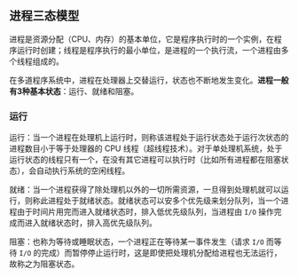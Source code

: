 ## 进程三态模型

进程是资源分配（CPU、内存）的基本单位，它是程序执行时的一个实例，在程序运行时创建；线程是程序执行的最小单位，是进程的一个执行流，一个进程由多个线程组成的。

在多道程序系统中，进程在处理器上交替运行，状态也不断地发生变化。**进程一般有3种基本状态**：运行、就绪和阻塞。

### 运行

运行：当一个进程在处理机上运行时，则称该进程处于运行状态处于运行次状态的进程数目小于等于处理器的 CPU 线程（超线程技术）。对于单处理机系统，处于运行状态的线程只有一个，在没有其它进程可以执行时（比如所有进程都在阻塞状态），会自动执行系统的空闲线程。

就绪：当一个进程获得了除处理机以外的一切所需资源，一旦得到处理机就可以运行，则称此进程处于就绪状态。就绪状态可以安多个优先级来划分队列，当一个进程由于时间片用完而进入就绪状态时，排入低优先级队列，当进程由 `I/O` 操作完成而进入就绪状态时，排入高优先级队列。

阻塞：也称为等待或睡眠状态，一个进程正在等待某一事件发生（请求 `I/O` 而等待 `I/O` 的完成）而暂停停止运行时，这是即使把处理机分配给进程也无法运行，故称之为阻塞状态。

